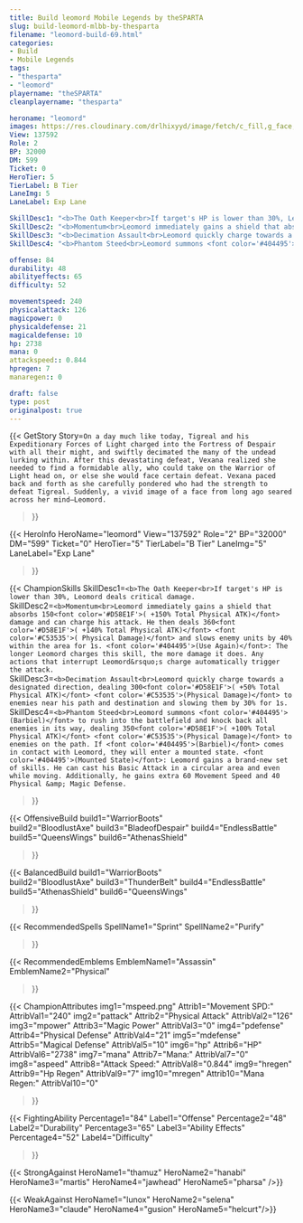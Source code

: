 ```yaml
---
title: Build leomord Mobile Legends by theSPARTA
slug: build-leomord-mlbb-by-thesparta
filename: "leomord-build-69.html"
categories: 
- Build 
- Mobile Legends
tags: 
- "thesparta"
- "leomord"
playername: "theSPARTA"
cleanplayername: "thesparta"

heroname: "leomord"
images: https://res.cloudinary.com/drlhixyyd/image/fetch/c_fill,g_face,f_auto/https://cdn2-build.mobagenie.my.id/p/images/banner/full/leomord.jpg
View: 137592 
Role: 2 
BP: 32000
DM: 599 
Ticket: 0 
HeroTier: 5 
TierLabel: B Tier 
LaneImg: 5
LaneLabel: Exp Lane 

SkillDesc1: "<b>The Oath Keeper<br>If target's HP is lower than 30%, Leomord deals critical damage."   
SkillDesc2: "<b>Momentum<br>Leomord immediately gains a shield that absorbs 150<font color='#D58E1F'>( +150% Total Physical ATK)</font> damage and can charge his attack. He then deals 360<font color='#D58E1F'>( +140% Total Physical ATK)</font> <font color='#C53535'>( Physical Damage)</font> and slows enemy units by 40% within the area for 1s. <font color='#404495'>(Use Again)</font>: The longer Leomord charges this skill, the more damage it does. Any actions that interrupt Leomord&rsquo;s charge automatically trigger the attack. "   
SkillDesc3: "<b>Decimation Assault<br>Leomord quickly charge towards a designated direction, dealing 300<font color='#D58E1F'>( +50% Total Physical ATK)</font> <font color='#C53535'>(Physical Damage)</font> to enemies near his path and destination and slowing them by 30% for 1s."   
SkillDesc4: "<b>Phantom Steed<br>Leomord summons <font color='#404495'>(Barbiel)</font> to rush into the battlefield and knock back all enemies in its way, dealing 350<font color='#D58E1F'>( +100% Total Physical ATK)</font> <font color='#C53535'>(Physical Damage)</font> to enemies on the path. If <font color='#404495'>(Barbiel)</font> comes in contact with Leomord, they will enter a mounted state. <font color='#404495'>(Mounted State)</font>: Leomord gains a brand-new set of skills. He can cast his Basic Attack in a circular area and even while moving. Additionally, he gains extra 60 Movement Speed and 40 Physical &amp; Magic Defense."  

offense: 84 
durability: 48 
abilityeffects: 65 
difficulty: 52 

movementspeed: 240
physicalattack: 126
magicpower: 0
physicaldefense: 21
magicaldefense: 10
hp: 2738
mana: 0
attackspeed:: 0.844
hpregen: 7
manaregen:: 0

draft: false
type: post
originalpost: true
---
```



{{< GetStory 
Story=` On a day much like today, Tigreal and his Expeditionary Forces of Light charged into the Fortress of Despair with all their might, and swiftly decimated the many of the undead lurking within. After this devastating defeat, Vexana realized she needed to find a formidable ally, who could take on the Warrior of Light head on, or else she would face certain defeat. Vexana paced back and forth as she carefully pondered who had the strength to defeat Tigreal. Suddenly, a vivid image of a face from long ago seared across her mind—Leomord. ` 
>}}

{{< HeroInfo 
HeroName="leomord" 
View="137592" 
Role="2" 
BP="32000" 
DM="599" 
Ticket="0" 
HeroTier="5" 
TierLabel="B Tier" 
LaneImg="5" 
LaneLabel="Exp Lane" 
>}}
 
{{< ChampionSkills 
SkillDesc1=`<b>The Oath Keeper<br>If target's HP is lower than 30%, Leomord deals critical damage.`   
SkillDesc2=`<b>Momentum<br>Leomord immediately gains a shield that absorbs 150<font color='#D58E1F'>( +150% Total Physical ATK)</font> damage and can charge his attack. He then deals 360<font color='#D58E1F'>( +140% Total Physical ATK)</font> <font color='#C53535'>( Physical Damage)</font> and slows enemy units by 40% within the area for 1s. <font color='#404495'>(Use Again)</font>: The longer Leomord charges this skill, the more damage it does. Any actions that interrupt Leomord&rsquo;s charge automatically trigger the attack. `   
SkillDesc3=`<b>Decimation Assault<br>Leomord quickly charge towards a designated direction, dealing 300<font color='#D58E1F'>( +50% Total Physical ATK)</font> <font color='#C53535'>(Physical Damage)</font> to enemies near his path and destination and slowing them by 30% for 1s.`   
SkillDesc4=`<b>Phantom Steed<br>Leomord summons <font color='#404495'>(Barbiel)</font> to rush into the battlefield and knock back all enemies in its way, dealing 350<font color='#D58E1F'>( +100% Total Physical ATK)</font> <font color='#C53535'>(Physical Damage)</font> to enemies on the path. If <font color='#404495'>(Barbiel)</font> comes in contact with Leomord, they will enter a mounted state. <font color='#404495'>(Mounted State)</font>: Leomord gains a brand-new set of skills. He can cast his Basic Attack in a circular area and even while moving. Additionally, he gains extra 60 Movement Speed and 40 Physical &amp; Magic Defense.`   
>}}

{{< OffensiveBuild 
build1="WarriorBoots"  
build2="BloodlustAxe" 
build3="BladeofDespair" 
build4="EndlessBattle" 
build5="QueensWings" 
build6="AthenasShield" 
>}} 

{{< BalancedBuild 
build1="WarriorBoots"  
build2="BloodlustAxe" 
build3="ThunderBelt" 
build4="EndlessBattle" 
build5="AthenasShield" 
build6="QueensWings" 
>}}


{{< RecommendedSpells 
SpellName1="Sprint" 
SpellName2="Purify" 
>}}  

{{< RecommendedEmblems 
EmblemName1="Assassin" 
EmblemName2="Physical" 
>}}   


{{< ChampionAttributes
img1="mspeed.png" Attrib1="Movement SPD:" AttribVal1="240"
img2="pattack" Attrib2="Physical Attack" AttribVal2="126"
img3="mpower" Attrib3="Magic Power" AttribVal3="0"
img4="pdefense" Attrib4="Physical Defense" AttribVal4="21"
img5="mdefense" Attrib5="Magical Defense" AttribVal5="10"
img6="hp" Attrib6="HP" AttribVal6="2738"
img7="mana" Attrib7="Mana:" AttribVal7="0"
img8="aspeed" Attrib8="Attack Speed:" AttribVal8="0.844"
img9="hregen" Attrib9="Hp Regen" AttribVal9="7"
img10="mregen" Attrib10="Mana Regen:" AttribVal10="0"
>}}


{{< FightingAbility
Percentage1="84" Label1="Offense"
Percentage2="48" Label2="Durability"
Percentage3="65" Label3="Ability Effects"
Percentage4="52" Label4="Difficulty"
 >}}

{{< StrongAgainst 
HeroName1="thamuz"
HeroName2="hanabi"
HeroName3="martis"
HeroName4="jawhead"
HeroName5="pharsa"
/>}}

{{< WeakAgainst
HeroName1="lunox"
HeroName2="selena"
HeroName3="claude"
HeroName4="gusion"
HeroName5="helcurt"/>}}
